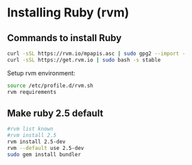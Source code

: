 # Installing Ruby (rvm)

## Commands to install Ruby

```sh
curl -sSL https://rvm.io/mpapis.asc | sudo gpg2 --import -
curl -sSL https://get.rvm.io | sudo bash -s stable
```

Setup rvm environment:

```sh
source /etc/profile.d/rvm.sh
rvm requirements
```

## Make ruby 2.5 default

```sh
#rvm list known
#rvm install 2.5
rvm install 2.5-dev
rvm --default use 2.5-dev
sudo gem install bundler
```
